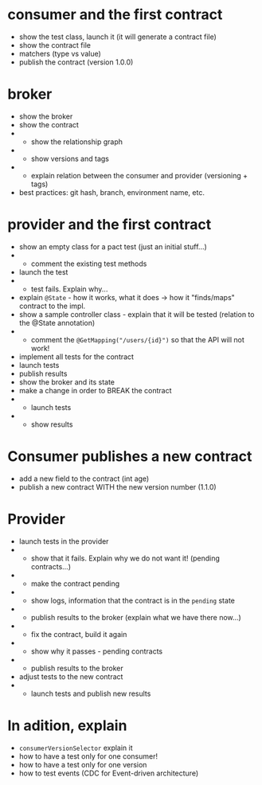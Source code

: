 # consumer and the first contract

* show the test class, launch it (it will generate a contract file)
* show the contract file
* matchers (type vs value)
* publish the contract (version 1.0.0) 

# broker
* show the broker
* show the contract 
* * show the relationship graph
* * show versions and tags
* * explain relation between the consumer and provider (versioning + tags)
* best practices: git hash, branch, environment name, etc.

# provider and the first contract
* show an empty class for a pact test (just an initial stuff...)
* * comment the existing test methods
* launch the test
* * test fails. Explain why...
* explain `@State` - how it works, what it does -> how it "finds/maps" contract to the impl.
* show a sample controller class - explain that it will be tested (relation to the @State annotation)
* * comment the `@GetMapping("/users/{id}")` so that the API will not work!
* implement all tests for the contract
* launch tests
* publish results
* show the broker and its state
* make a change in order to BREAK the contract
* * launch tests
* * show results

# Consumer publishes a new contract
* add a new field to the contract (int age)
* publish a new contract WITH the new version number (1.1.0)

# Provider
* launch tests in the provider
* * show that it fails. Explain why we do not want it! (pending contracts...)
* * make the contract pending
* * show logs, information that the contract is in the `pending` state
* * publish results to the broker (explain what we have there now...)
* * fix the contract, build it again
* * show why it passes - pending contracts
* * publish results to the broker
* adjust tests to the new contract
* * launch tests and publish new results

# In adition, explain
* `consumerVersionSelector` explain it 
* how to have a test only for one consumer!
* how to have a test only for one version
* how to test events (CDC for Event-driven architecture)
